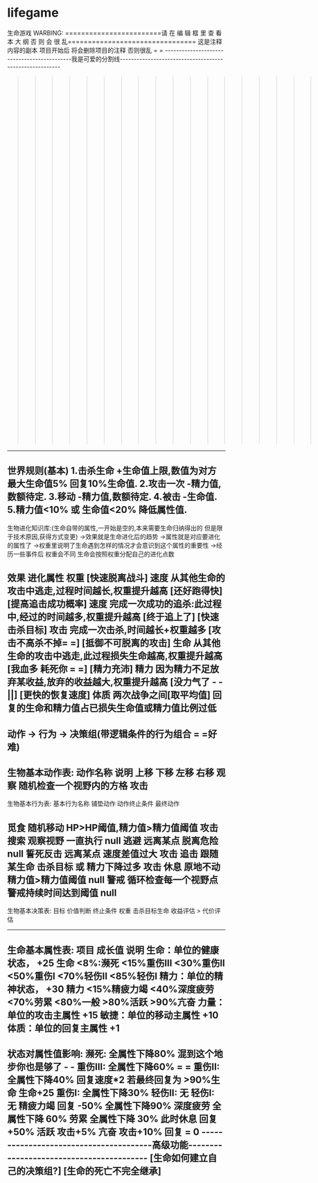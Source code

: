 # lifegame
生命游戏
WARBING:
========================请 在 编 辑 框 里 查 看 本 大 纲 否 则 会 很 乱================================
这是注释内容的副本 项目开始后 将会删除项目的注释 否则很乱 = =
--------------------------------------------我是可爱的分割线--------------------------------------------------------
>>>>>>>>>>>>>>>>>>>>>>>>>>>>>>>>>>>>>>>>设定大纲(稿)<<<<<<<<<<<<<<<<<<<<<<<<<<<<<<<<<<<<<<<<<<
-------------------------------------------------------------------------------

世界规则(基本)
1.击杀生命 +生命值上限,数值为对方最大生命值5%  回复10%生命值.
2.攻击一次 -精力值,数额待定.
3.移动     -精力值,数额待定.
4.被击     -生命值.
5.精力值<10% 或 生命值<20%  降低属性值.
-------------------------------------------------------------------------------
生物进化知识库:(生命自带的属性,一开始是空的,本来需要生命归纳得出的 但是限于技术原因,获得方式变更)
->效果就是生命进化后的趋势
->属性就是对应要进化的属性了
->权重里说明了生命遇到怎样的情况才会意识到这个属性的重要性
->经历一些事件后 权重会不同 生命会按照权重分配自己的进化点数

效果                   进化属性            权重
[快速脱离战斗]          速度         从其他生命的攻击中逃走,过程时间越长,权重提升越高           [还好跑得快]
[提高追击成功概率]      速度         完成一次成功的追杀:此过程中,经过的时间越多,权重提升越高    [终于追上了]
[快速击杀目标]          攻击         完成一次击杀,时间越长+权重越多                             [攻击不高杀不掉= =]
[抵御不可脱离的攻击]    生命         从其他生命的攻击中逃走,此过程损失生命越高,权重提升越高     [我血多 耗死你 = =]
[精力充沛]              精力         因为精力不足放弃某收益,放弃的收益越大,权重提升越高         [没力气了 - -||]
[更快的恢复速度]        体质         两次战争之间[取平均值] 回复的生命和精力值占已损失生命值或精力值比例过低
--------------------------------------------------------------------------------
动作 -> 行为 -> 决策组(带逻辑条件的行为组合 = =好难)
------------------------------------------------------------------------------
生物基本动作表:
动作名称                 说明
上移
下移
左移
右移
观察                   随机检查一个视野内的方格
攻击
--------------------------------------------------------------------------------------------
生物基本行为表:
基本行为名称           铺垫动作                  动作终止条件                           最终动作

觅食                   随机移动             HP>HP阈值,精力值>精力值阈值                   攻击
搜索                   观察视野             一直执行                                      null
逃避                   远离某点             脱离危险                                      null
誓死反击               远离某点             速度差值过大                                  攻击
追击                   跟随某生命           击杀目标 或  精力下降过多                     攻击
休息                   原地不动             精力值>精力值阈值                             null
警戒                   循环检查每一个视野点 警戒持续时间达到阈值                          null
------------------------------------------------------------------------------------
生物基本决策表:
目标                   价值判断               终止条件                权重
击杀目标生命      收益评估 > 代价评估



--------------------------------------------------------------------------------------
生命基本属性表:
	项目                         成长值           说明
生命：单位的健康状态，            +25     生命 <8%:濒死  <15%重伤III <30%重伤II  <50%重伤I <70%轻伤II <85%轻伤I
精力：单位的精神状态，            +30     精力 <15%精疲力竭  <40%深度疲劳  <70%劳累   <80%一般 >80%活跃 >90%亢奋
力量：单位的攻击主属性            +15
敏捷：单位的移动主属性            +10
体质：单位的回复主属性            +1
--------------------------------------------------------------------------------------------
状态对属性值影响:
濒死:            全属性下降80% 混到这个地步你也是够了 - -
重伤III:         全属性下降60% = =
重伤II:          全属性下降40% 回复速度*2  若最终回复为 >90%生命 生命+25
重伤I:           全属性下降30%
轻伤II:          无
轻伤I:           无
精疲力竭         回复 -50% 全属性下降90%
深度疲劳         全属性下降 60%
劳累             全属性下降 30%  此时休息 回复+50%
活跃             攻击+5%
亢奋             攻击+10% 回复 = 0
---------------------------------------高级功能-----------------------------------------
[生命如何建立自己的决策组?]
[生命的死亡不完全继承]
------------------------------------------------------------------------------------------
